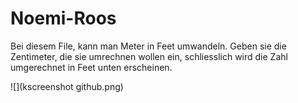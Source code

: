 # Noemi-Roos

Bei diesem File, kann man Meter in Feet umwandeln. Geben sie die Zentimeter, die sie umrechnen wollen ein, schliesslich wird die Zahl umgerechnet in Feet unten erscheinen.

![](kscreenshot github.png)
